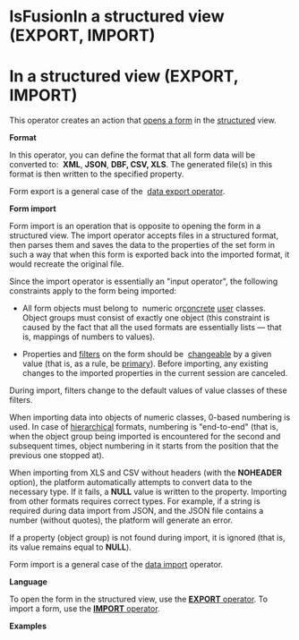 # lsFusionIn a structured view (EXPORT, IMPORT)

# In a structured view (EXPORT, IMPORT)

This operator creates an action that [opens a form](lsFusionOpen_form.md) in the [structured](lsFusionStructured_view.md) view.

**Format**

In this operator, you can define the format that all form data will be converted to:  **XML**, **JSON**, **DBF, CSV, XLS**. The generated file(s) in this format is then written to the specified property.

Form export is a general case of the  [data export operator](lsFusionData_export_EXPORT_.md).

**Form import**

Form import is an operation that is opposite to opening the form in a structured view. The import operator accepts files in a structured format, then parses them and saves the data to the properties of the set form in such a way that when this form is exported back into the imported format, it would recreate the original file.

Since the import operator is essentially an "input operator", the following constraints apply to the form being imported:

-   All form objects must belong to  numeric or[concrete](User-classes_2228341.html#Userclasses-abstract) [user](lsFusionUser_classes.md) classes. Object groups must consist of exactly one object (this constraint is caused by the fact that all the used formats are essentially lists — that is, mappings of numbers to values).

-   Properties and [filters](Form-structure_1573069.html#Formstructure-filters) on the form should be  [changeable](lsFusionProperty_сhange_CHANGE_.md) by a given value (that is, as a rule, be [primary](lsFusionData_properties_DATA_.md)). Before importing, any existing changes to the imported properties in the current session are canceled.

During import, filters change to the default values of value classes of these filters.

When importing data into objects of numeric classes, 0-based numbering is used. In case of [hierarchical](Structured-view_29884537.html#Structuredview-hierarchy) formats, numbering is "end-to-end" (that is, when the object group being imported is encountered for the second and subsequent times, object numbering in it starts from the position that the previous one stopped at).

When importing from XLS and CSV without headers (with the **NOHEADER** option), the platform automatically attempts to convert data to the necessary type. If it fails, a **NULL** value is written to the property. Importing from other formats requires correct types. For example, if a string is required during data import from JSON, and the JSON file contains a number (without quotes), the platform will generate an error.

If a property (object group) is not found during import, it is ignored (that is, its value remains equal to **NULL**).

Form import is a general case of the [data import](lsFusionData_import_IMPORT_.md) operator.

**Language**

To open the form in the structured view, use the [**EXPORT** operator](lsFusionEXPORT_operator.md). To import a form, use the [**IMPORT** operator](lsFusionIMPORT_operator.md).

**Examples**


